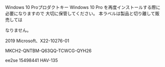 
Windows 10 Proプロダクトキー Windows 10 Pro を再度インストールする際に必要になりますので 大切に保管してください。 本ラベルは製品と切り離して販売しては

なりません。

2019 Microsoft、X22-10276-01

MKCH2-QNTBM-Q63QQ-TCWCG-QYH26

ee2se 15498441 HAV-135